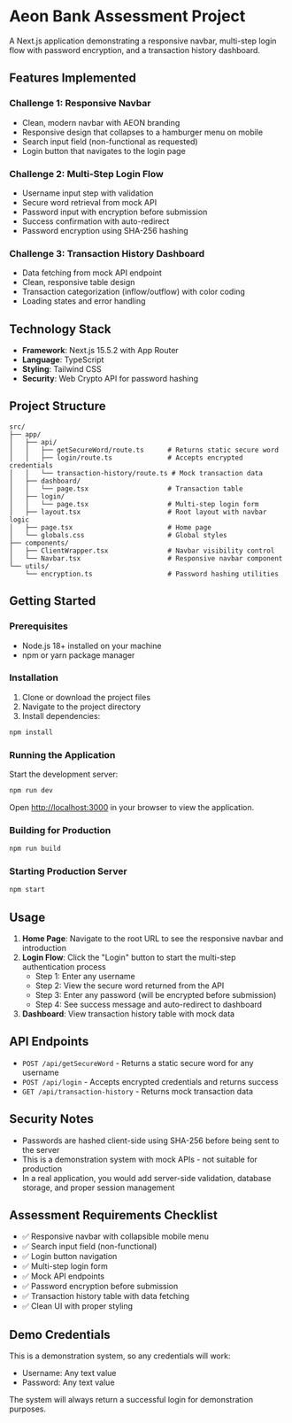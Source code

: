 # Aeon Bank Assessment Project

A Next.js application demonstrating a responsive navbar, multi-step login flow with password encryption, and a transaction history dashboard.

## Features Implemented

### Challenge 1: Responsive Navbar
- Clean, modern navbar with AEON branding
- Responsive design that collapses to a hamburger menu on mobile
- Search input field (non-functional as requested)
- Login button that navigates to the login page

### Challenge 2: Multi-Step Login Flow
- Username input step with validation
- Secure word retrieval from mock API
- Password input with encryption before submission
- Success confirmation with auto-redirect
- Password encryption using SHA-256 hashing

### Challenge 3: Transaction History Dashboard
- Data fetching from mock API endpoint
- Clean, responsive table design
- Transaction categorization (inflow/outflow) with color coding
- Loading states and error handling

## Technology Stack

- **Framework**: Next.js 15.5.2 with App Router
- **Language**: TypeScript
- **Styling**: Tailwind CSS
- **Security**: Web Crypto API for password hashing

## Project Structure

```
src/
├── app/
│   ├── api/
│   │   ├── getSecureWord/route.ts      # Returns static secure word
│   │   ├── login/route.ts              # Accepts encrypted credentials
│   │   └── transaction-history/route.ts # Mock transaction data
│   ├── dashboard/
│   │   └── page.tsx                    # Transaction table
│   ├── login/
│   │   └── page.tsx                    # Multi-step login form
│   ├── layout.tsx                      # Root layout with navbar logic
│   ├── page.tsx                        # Home page
│   └── globals.css                     # Global styles
├── components/
│   ├── ClientWrapper.tsx               # Navbar visibility control
│   └── Navbar.tsx                      # Responsive navbar component
└── utils/
    └── encryption.ts                   # Password hashing utilities
```

## Getting Started

### Prerequisites

- Node.js 18+ installed on your machine
- npm or yarn package manager

### Installation

1. Clone or download the project files
2. Navigate to the project directory
3. Install dependencies:

```bash
npm install
```

### Running the Application

Start the development server:

```bash
npm run dev
```

Open [http://localhost:3000](http://localhost:3000) in your browser to view the application.

### Building for Production

```bash
npm run build
```

### Starting Production Server

```bash
npm start
```

## Usage

1. **Home Page**: Navigate to the root URL to see the responsive navbar and introduction
2. **Login Flow**: Click the "Login" button to start the multi-step authentication process
   - Step 1: Enter any username
   - Step 2: View the secure word returned from the API
   - Step 3: Enter any password (will be encrypted before submission)
   - Step 4: See success message and auto-redirect to dashboard
3. **Dashboard**: View transaction history table with mock data

## API Endpoints

- `POST /api/getSecureWord` - Returns a static secure word for any username
- `POST /api/login` - Accepts encrypted credentials and returns success
- `GET /api/transaction-history` - Returns mock transaction data

## Security Notes

- Passwords are hashed client-side using SHA-256 before being sent to the server
- This is a demonstration system with mock APIs - not suitable for production
- In a real application, you would add server-side validation, database storage, and proper session management

## Assessment Requirements Checklist

- ✅ Responsive navbar with collapsible mobile menu
- ✅ Search input field (non-functional)
- ✅ Login button navigation
- ✅ Multi-step login form
- ✅ Mock API endpoints
- ✅ Password encryption before submission
- ✅ Transaction history table with data fetching
- ✅ Clean UI with proper styling

## Demo Credentials

This is a demonstration system, so any credentials will work:
- Username: Any text value
- Password: Any text value

The system will always return a successful login for demonstration purposes.
